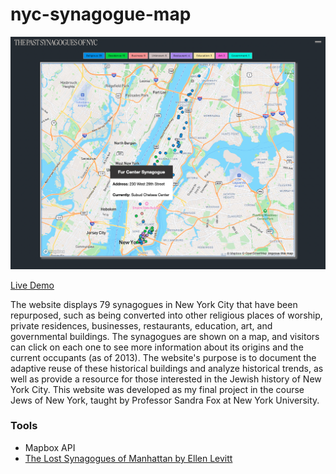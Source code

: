 # nyc-synagogue-map

![Demo Image](temples.png "website preview")

[Live Demo](https://nyc-lostsynagogues.netlify.app/)

The website displays 79 synagogues in New York City that have been repurposed, such as being converted into other religious places of worship, private residences, businesses, restaurants, education, art, and governmental buildings. The synagogues are shown on a map, and visitors can click on each one to see more information about its origins and the current occupants (as of 2013). The website's purpose is to document the adaptive reuse of these historical buildings and analyze historical trends, as well as provide a resource for those interested in the Jewish history of New York City. This website was developed as my final project in the course Jews of New York, taught by Professor Sandra Fox at New York University.

### Tools
* Mapbox API
* [The Lost Synagogues of Manhattan by Ellen Levitt](https://www.avotaynu.com/books/LostSynagoguesManhattan.html)